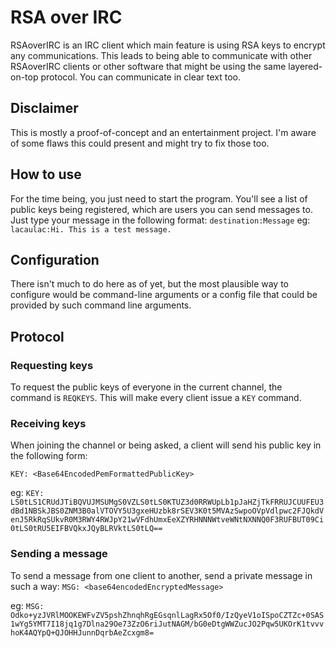 # RSA over IRC
RSAoverIRC is an IRC client which main feature is using RSA keys to encrypt any communications. This leads to being able to communicate with other RSAoverIRC clients or other software that might be using the same layered-on-top protocol.
You can communicate in clear text too.

## Disclaimer
This is mostly a proof-of-concept and an entertainment project. I'm aware of some flaws this could present and might try to fix those too.

## How to use
For the time being, you just need to start the program. You'll see a list of public keys being registered, which are users you can send messages to. Just type your message in the following format: `destination:Message`
eg: `lacaulac:Hi. This is a test message.`

## Configuration
There isn't much to do here as of yet, but the most plausible way to configure would be command-line arguments or a config file that could be provided by such command line arguments.

## Protocol
### Requesting keys

To request the public keys of everyone in the current channel, the command is `REQKEYS`. This will make every client issue a `KEY` command.

### Receiving keys

When joining the channel or being asked, a client will send his public key in the following form:

`KEY: <Base64EncodedPemFormattedPublicKey>`

eg: `KEY: LS0tLS1CRUdJTiBQVUJMSUMgS0VZLS0tLS0KTUZ3d0RRWUpLb1pJaHZjTkFRRUJCUUFEU3dBd1NBSkJBS0ZNM3B0alVTOVY5U3gxeHUzbk8rSEV3K0t5MVAzSwpoOVpVdlpwc2FJQkdVenJ5RkRqSUkvR0M3RWY4RWJpY21wVFdhUmxEeXZYRHNNNWtveWNtNXNNQ0F3RUFBUT09Ci0tLS0tRU5EIFBVQkxJQyBLRVktLS0tLQ==`

### Sending a message

To send a message from one client to another, send a private message in such a way:
`MSG: <base64encodedEncryptedMessage>`

eg: `MSG: Odko+yzJVRlMOOKEWFvZV5pshZhnqhRgEGsqnlLagRx5Of0/IzQyeV1oISpoCZTZc+0SAS1wYg5YMT7I18jq1g7Dlna29Oe73ZzO6riJutNAGM/bG0eDtgWWZucJO2Pqw5UKOrK1tvvvhoK4AQYpQ+QJOHHJunnDqrbAeZcxgm8=`